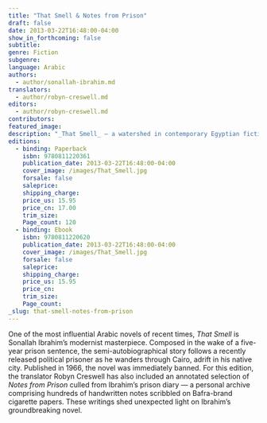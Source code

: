 ```yaml
---
title: "That Smell & Notes from Prison"
draft: false
date: 2013-03-22T16:48:00-04:00
show_in_forthcoming: false
subtitle:
genre: Fiction
subgenre:
language: Arabic
authors:
  - author/sonallah-ibrahim.md
translators:
  - author/robyn-creswell.md
editors:
  - author/robyn-creswell.md
contributors:
featured_image:
description: "_That Smell_ — a watershed in contemporary Egyptian fiction — combined with the author’s _Notes from Prison_ in a single edition "
editions:
  - binding: Paperback
    isbn: 9780811220361
    publication_date: 2013-03-22T16:48:00-04:00
    cover_image: /images/That_Smell.jpg
    forsale: false
    saleprice:
    shipping_charge:
    price_us: 15.95
    price_cn: 17.00
    trim_size:
    Page_count: 120
  - binding: Ebook
    isbn: 9780811220620
    publication_date: 2013-03-22T16:48:00-04:00
    cover_image: /images/That_Smell.jpg
    forsale: false
    saleprice:
    shipping_charge:
    price_us: 15.95
    price_cn:
    trim_size:
    Page_count:
_slug: that-smell-notes-from-prison
---
```


One of the most influential Arabic novels of recent times, _That Smell_ is Sonallah Ibrahim’s modernist masterpiece. Composed in the wake of a five-year prison sentence, the semi-autobiographical story follows a recently released political prisoner as he wanders through Cairo, adrift in his native city. Published in 1966, the novel was immediately banned. For this edition, the translator Robyn Creswell has also included an annotated selection of _Notes from Prison_ culled from Ibrahim’s prison diary — a personal archive comprising hundreds of handwritten notes scribbled on Bafra-brand cigarette papers. These writings shed unexpected light on Ibrahim’s groundbreaking novel.

